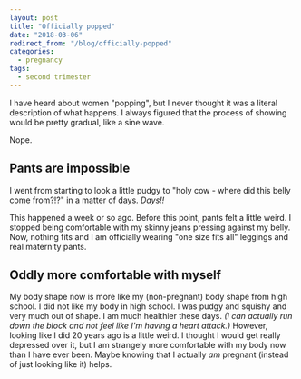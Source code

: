 ```yaml
---
layout: post
title: "Officially popped"
date: "2018-03-06"
redirect_from: "/blog/officially-popped"
categories:
  - pregnancy
tags:
  - second trimester
---
```


I have heard about women "popping", but I never thought it was a literal description of what happens. I always figured that the process of showing would be pretty gradual, like a sine wave.

Nope.

## Pants are impossible

I went from starting to look a little pudgy to "holy cow - where did this belly come from?!?" in a matter of days. _Days!!_

This happened a week or so ago. Before this point, pants felt a little weird. I stopped being comfortable with my skinny jeans pressing against my belly. Now, nothing fits and I am officially wearing "one size fits all" leggings and real maternity pants.

## Oddly more comfortable with myself

My body shape now is more like my (non-pregnant) body shape from high school. I did not like my body in high school. I was pudgy and squishy and very much out of shape. I am much healthier these days. _(I can actually run down the block and not feel like I'm having a heart attack.)_ However, looking like I did 20 years ago is a little weird. I thought I would get really depressed over it, but I am strangely more comfortable with my body now than I have ever been. Maybe knowing that I actually _am_ pregnant (instead of just looking like it) helps.
